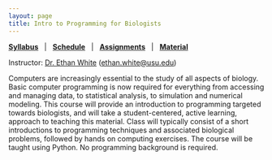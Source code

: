 ```yaml
---
layout: page
title: Intro to Programming for Biologists
---
```


**[Syllabus](/syllabus/programming-syllabus)**   |  
**[Schedule](/syllabus/programming-schedule)**   |  
**[Assignments](/exercises/programming-exercises)**   |  
**[Material](/material/programming-material)**

Instructor: [Dr. Ethan White](whitelab.weecology.org)
(ethan.white@usu.edu)

Computers are increasingly essential to the study of all aspects
of biology. Basic computer programming is now required for everything from
accessing and managing data, to statistical analysis, to simulation and
numerical modeling. This course will provide an introduction to programming
targeted towards biologists, and will take a student-centered, active learning,
approach to teaching this material. Class will typically consist of a short
introductions to programming techniques and associated biological problems,
followed by hands on computing exercises. The course will be taught using
Python. No programming background is required.
